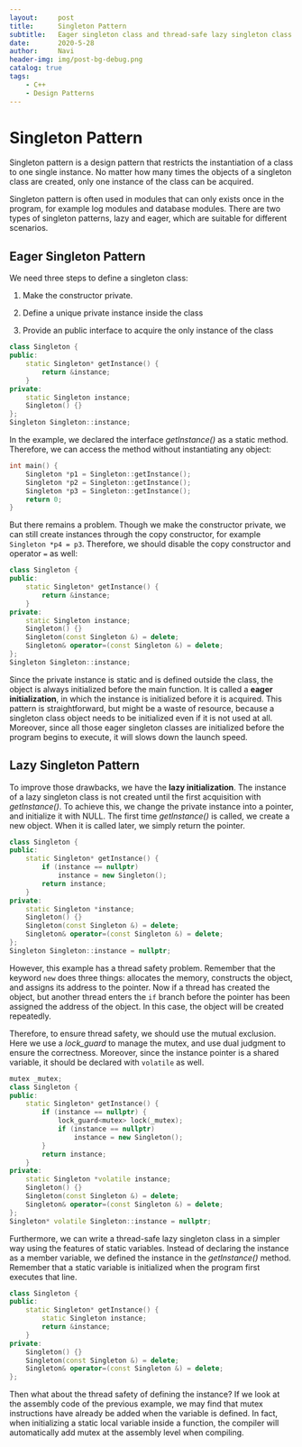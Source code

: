 ```yaml
---
layout:     post
title:      Singleton Pattern
subtitle:   Eager singleton class and thread-safe lazy singleton class
date:       2020-5-28
author:     Navi
header-img: img/post-bg-debug.png
catalog: true
tags:
    - C++
    - Design Patterns
---
```


# Singleton Pattern

Singleton pattern is a design pattern that restricts the instantiation of a class to one single instance. No matter how many times the objects of a singleton class are created, only one instance of the class can be acquired.

Singleton pattern is often used in modules that can only exists once in the program, for example log modules and database modules. There are two types of singleton patterns, lazy and eager, which are suitable for different scenarios.

## Eager Singleton Pattern

We need three steps to define a singleton class:

1. Make the constructor private.
2. Define a unique private instance inside the class

3. Provide an public interface to acquire the only instance of the class

```cpp
class Singleton {
public:
    static Singleton* getInstance() {
        return &instance;
    }
private:
    static Singleton instance;
    Singleton() {}
};
Singleton Singleton::instance;
```

In the example, we declared the interface *getInstance()* as a static method. Therefore, we can access the method without instantiating any object:

```cpp
int main() {
    Singleton *p1 = Singleton::getInstance();
    Singleton *p2 = Singleton::getInstance();
    Singleton *p3 = Singleton::getInstance();
    return 0;
}
```

But there remains a problem. Though we make the constructor private, we can still create instances through the copy constructor, for example `Singleton *p4 = p3`. Therefore, we should disable the copy constructor and operator `=` as well:

```cpp
class Singleton {
public:
    static Singleton* getInstance() {
        return &instance;
    }
private:
    static Singleton instance;
    Singleton() {}
    Singleton(const Singleton &) = delete;
    Singleton& operator=(const Singleton &) = delete;
};
Singleton Singleton::instance;
```

Since the private instance is static and is defined outside the class, the object is always initialized before the main function. It is called a **eager initialization**, in which the instance is initialized before it is acquired. This pattern is straightforward, but might be a waste of resource, because a singleton class object needs to be initialized even if it is not used at all. Moreover, since all those eager singleton classes are initialized before the program begins to execute, it will slows down the launch speed.

## Lazy Singleton Pattern

To improve those drawbacks, we have the **lazy initialization**. The instance of a lazy singleton class is not created until the first acquisition with *getInstance()*. To achieve this, we change the private instance into a pointer, and initialize it with NULL. The first time *getInstance()* is called, we create a new object. When it is called later, we simply return the pointer.

```cpp
class Singleton {
public:
    static Singleton* getInstance() {
        if (instance == nullptr)
            instance = new Singleton();
        return instance;
    }
private:
    static Singleton *instance;
    Singleton() {}
    Singleton(const Singleton &) = delete;
    Singleton& operator=(const Singleton &) = delete;
};
Singleton Singleton::instance = nullptr;
```

However, this example has a thread safety problem. Remember that the keyword `new` does three things: allocates the memory, constructs the object, and assigns its address to the pointer. Now if a thread has created the object, but another thread enters the `if` branch before the pointer has been assigned the address of the object. In this case, the object will be created repeatedly.

Therefore, to ensure thread safety, we should use the mutual exclusion. Here we use a *lock_guard* to manage the mutex, and use dual judgment to ensure the correctness. Moreover, since the instance pointer is a shared variable, it should be declared with `volatile` as well.

```cpp
mutex _mutex;
class Singleton {
public:
    static Singleton* getInstance() {
        if (instance == nullptr) {
            lock_guard<mutex> lock(_mutex);
            if (instance == nullptr)
            	instance = new Singleton();
        }
        return instance;
    }
private:
    static Singleton *volatile instance;
    Singleton() {}
    Singleton(const Singleton &) = delete;
    Singleton& operator=(const Singleton &) = delete;
};
Singleton* volatile Singleton::instance = nullptr;
```

Furthermore, we can write a thread-safe lazy singleton class in a simpler way using the features of static variables. Instead of declaring the instance as a member variable, we defined the instance in the *getInstance()* method. Remember that a static variable is initialized when the program first executes that line.

```cpp
class Singleton {
public:
    static Singleton* getInstance() {
        static Singleton instance;
        return &instance;
    }
private:
    Singleton() {}
    Singleton(const Singleton &) = delete;
    Singleton& operator=(const Singleton &) = delete;
};
```

Then what about the thread safety of defining the instance? If we look at the assembly code of the previous example, we may find that mutex instructions have already be added when the variable is defined. In fact, when initializing a static local variable inside a function, the compiler will automatically add mutex at the assembly level when compiling.